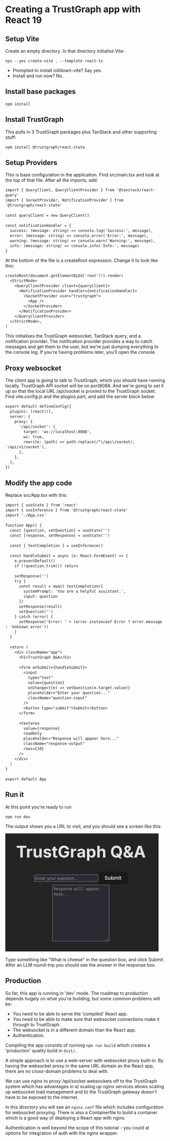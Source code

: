 
# Creating a TrustGraph app with React 19

## Setup Vite

Create an empty directory.  In that directory initialise Vite:

```
npx --yes create-vite . --template react-ts
```

- Prompted to install rolldown-vite? Say yes.
- Install and run now? No.

## Install base packages

```
npm install
```

## Install TrustGraph

This pulls in 3 TrustGraph packages plus TanStack and other supporting stuff:

```
npm install @trustgraph/react-state
```

## Setup Providers

This is base configuration in the application.  Find src/main.tsx and look at the top of that file.  After all the imports, add:

```
import { QueryClient, QueryClientProvider } from '@tanstack/react-query'
import { SocketProvider, NotificationProvider } from '@trustgraph/react-state'

const queryClient = new QueryClient()

const notificationHandler = {
  success: (message: string) => console.log('Success:', message),
  error: (message: string) => console.error('Error:', message),
  warning: (message: string) => console.warn('Warning:', message),
  info: (message: string) => console.info('Info:', message)
}
```

At the bottom of the file is a createRoot expression.  Change it to
look like this:

```
createRoot(document.getElementById('root')!).render(
  <StrictMode>
    <QueryClientProvider client={queryClient}>
      <NotificationProvider handler={notificationHandler}>
        <SocketProvider user="trustgraph">
          <App />
        </SocketProvider>
      </NotificationProvider>
    </QueryClientProvider>
  </StrictMode>,
)
```

This initialises the TrustGraph websocket, TanStack query, and a notification
provider.  The notification provider provides a way to catch messages and get
them to the user, but we're just dumping everything to the console log.  If
you're having problems later, you'll open the console.

## Proxy websocket

The client app is going to talk to TrustGraph, which you should have running
locally.  TrustGraph API socket will be on port8088.  And we're going to set
it up so that the local URL /api/socket is proxied to the TrustGraph socket.
Find vite.config.js and the plugins part, and add the server block below

```
export default defineConfig({
  plugins: [react()],
  server: {
    proxy: {
      '/api/socket': {
        target: 'ws://localhost:8088',
        ws: true,
        rewrite: (path) => path.replace(/^\/api\/socket/, '/api/v1/socket'),
      },
    },
  },
})
```

## Modify the app code

Replace src/App.tsx with this:

```
import { useState } from 'react'
import { useInference } from '@trustgraph/react-state'
import './App.css'

function App() {
  const [question, setQuestion] = useState('')
  const [response, setResponse] = useState('')

  const { textCompletion } = useInference()

  const handleSubmit = async (e: React.FormEvent) => {
    e.preventDefault()
    if (!question.trim()) return

    setResponse('')
    try {
      const result = await textCompletion({
        systemPrompt: 'You are a helpful assistant.',
        input: question
      })
      setResponse(result)
      setQuestion('')
    } catch (error) {
      setResponse('Error: ' + (error instanceof Error ? error.message : 'Unknown error'))
    }
  }

  return (
    <div className="app">
      <h1>TrustGraph Q&A</h1>

      <form onSubmit={handleSubmit}>
        <input
          type="text"
          value={question}
          onChange={(e) => setQuestion(e.target.value)}
          placeholder="Enter your question..."
          className="question-input"
        />
        <button type="submit">Submit</button>
      </form>

      <textarea
        value={response}
        readOnly
        placeholder="Response will appear here..."
        className="response-output"
        rows={10}
      />
    </div>
  )
}

export default App
```

## Run it

At this point you're ready to run

```
npm run dev
```

The output shows you a URL to visit, and you should see a screen like this:

![App screenshot](screenshot.png)

Type something like "What is cheese" in the question box, and click Submit.
After an LLM round-trip you should see the answer in the response box.

## Production

So far, this app is running in 'dev' mode. The roadmap to production depends hugely on what you're building, but some common problems will be:

* You need to be able to serve the 'compiled' React app.
* You need to be able to make sure that websocket connections make it through
  to TrustGraph.
* The websocket is in a different domain than the React app. 
* Authentication.

Compiling the app consists of running `npm run build` which creates a
'production' quality build in `dist/`.

A simple approach is to use a web-server with websocket proxy built-in.
By having the websocket proxy in the same URL domain as the React app, there
are no cross-domain problems to deal with.

We can use nginx to proxy /api/socket websockets off to the TrustGraph system
which has advantages in a) scaling up nginx services allows scaling up
websocket load management and b) the TrustGraph gateway doesn't have to be
exposed to the internet.

In this directory you will see an `nginx.conf` file which includes
configuration for websocket proxying.  There is also a Containerfile
to build a container which is a good way of deploying a React app with
nginx.

Authentication is well beyond the scope of this tutorial - you could
at options for integration of auth with the nginx wrapper.

